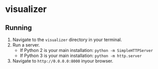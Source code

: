# visualizer
## Running
1. Navigate to the `visualizer` directory in your terminal.
2. Run a server.
    * If Python 2 is your main installation: `python -m SimpleHTTPServer`
    * If Python 3 is your main installation: `python -m http.server`
3. Navigate to `http://0.0.0.0:8000` inyour browser.
